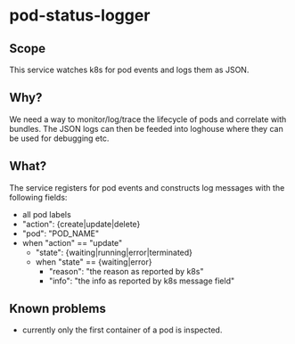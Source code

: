 pod-status-logger
=================

## Scope

This service watches k8s for pod events and logs them as JSON.

## Why?

We need a way to monitor/log/trace the lifecycle of pods and correlate with bundles.
The JSON logs can then be feeded into loghouse where they can be used for debugging etc.

## What?

The service registers for pod events and constructs log messages with the following fields:

* all pod labels
* "action": {create|update|delete}
* "pod": "POD_NAME"
* when "action" == "update"
  * "state": {waiting|running|error|terminated}
  * when "state" == {waiting|error}
    * "reason": "the reason as reported by k8s"
    * "info": "the info as reported by k8s message field"

## Known problems

* currently only the first container of a pod is inspected.
